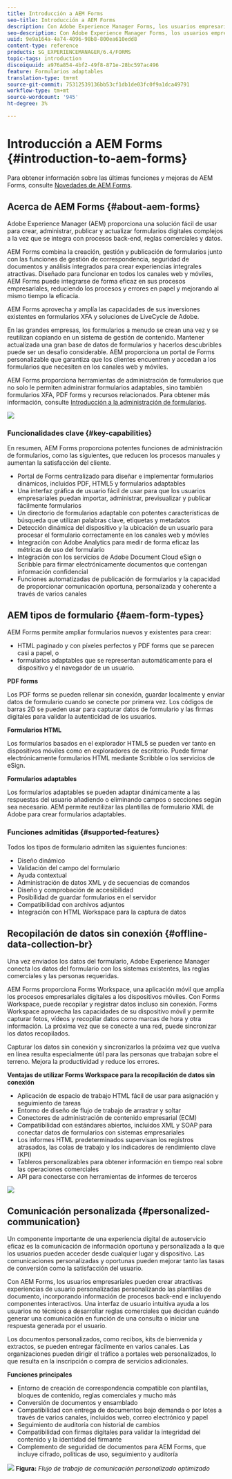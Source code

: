 ```yaml
---
title: Introducción a AEM Forms
seo-title: Introducción a AEM Forms
description: Con Adobe Experience Manager Forms, los usuarios empresariales pueden integrar formularios interactivos, adaptables y adaptables en sitios web y móviles, lo que simplifica el proceso de inscripción digital y aumenta las tasas de conversión de los clientes.
seo-description: Con Adobe Experience Manager Forms, los usuarios empresariales pueden integrar formularios interactivos, adaptables y adaptables en sitios web y móviles, lo que simplifica el proceso de inscripción digital y aumenta las tasas de conversión de los clientes.
uuid: 9e9a164a-4a74-4096-98b8-800ea610edd8
content-type: reference
products: SG_EXPERIENCEMANAGER/6.4/FORMS
topic-tags: introduction
discoiquuid: a976a854-4bf2-49f8-871e-28bc597ac496
feature: Formularios adaptables
translation-type: tm+mt
source-git-commit: 75312539136bb53cf1db1de03fc0f9a1dca49791
workflow-type: tm+mt
source-wordcount: '945'
ht-degree: 3%

---
```



# Introducción a AEM Forms {#introduction-to-aem-forms}

Para obtener información sobre las últimas funciones y mejoras de AEM Forms, consulte [Novedades de AEM Forms](/help/forms/using/whats-new.md).

## Acerca de AEM Forms {#about-aem-forms}

Adobe Experience Manager (AEM) proporciona una solución fácil de usar para crear, administrar, publicar y actualizar formularios digitales complejos a la vez que se integra con procesos back-end, reglas comerciales y datos.

AEM Forms combina la creación, gestión y publicación de formularios junto con las funciones de gestión de correspondencia, seguridad de documentos y análisis integrados para crear experiencias integrales atractivas. Diseñado para funcionar en todos los canales web y móviles, AEM Forms puede integrarse de forma eficaz en sus procesos empresariales, reduciendo los procesos y errores en papel y mejorando al mismo tiempo la eficacia.

AEM Forms aprovecha y amplía las capacidades de sus inversiones existentes en formularios XFA y soluciones de LiveCycle de Adobe.

En las grandes empresas, los formularios a menudo se crean una vez y se reutilizan copiando en un sistema de gestión de contenido. Mantener actualizada una gran base de datos de formularios y hacerlos descubribles puede ser un desafío considerable. AEM proporciona un portal de Forms personalizable que garantiza que los clientes encuentren y accedan a los formularios que necesiten en los canales web y móviles.

AEM Forms proporciona herramientas de administración de formularios que no solo le permiten administrar formularios adaptables, sino también formularios XFA, PDF forms y recursos relacionados. Para obtener más información, consulte [Introducción a la administración de formularios](/help/forms/using/introduction-managing-forms.md).

![](do-not-localize/4th-draft.gif)

### Funcionalidades clave {#key-capabilities}

En resumen, AEM Forms proporciona potentes funciones de administración de formularios, como las siguientes, que reducen los procesos manuales y aumentan la satisfacción del cliente.

* Portal de Forms centralizado para diseñar e implementar formularios dinámicos, incluidos PDF, HTML5 y formularios adaptables
* Una interfaz gráfica de usuario fácil de usar para que los usuarios empresariales puedan importar, administrar, previsualizar y publicar fácilmente formularios
* Un directorio de formularios adaptable con potentes características de búsqueda que utilizan palabras clave, etiquetas y metadatos
* Detección dinámica del dispositivo y la ubicación de un usuario para procesar el formulario correctamente en los canales web y móviles
* Integración con Adobe Analytics para medir de forma eficaz las métricas de uso del formulario
* Integración con los servicios de Adobe Document Cloud eSign o Scribble para firmar electrónicamente documentos que contengan información confidencial
* Funciones automatizadas de publicación de formularios y la capacidad de proporcionar comunicación oportuna, personalizada y coherente a través de varios canales

## AEM tipos de formulario {#aem-form-types}

AEM Forms permite ampliar formularios nuevos y existentes para crear:

* HTML paginado y con píxeles perfectos y PDF forms que se parecen casi a papel, o
* formularios adaptables que se representan automáticamente para el dispositivo y el navegador de un usuario.

**PDF forms**

Los PDF forms se pueden rellenar sin conexión, guardar localmente y enviar datos de formulario cuando se conecte por primera vez. Los códigos de barras 2D se pueden usar para capturar datos de formulario y las firmas digitales para validar la autenticidad de los usuarios.

**Formularios HTML**

Los formularios basados en el explorador HTML5 se pueden ver tanto en dispositivos móviles como en exploradores de escritorio. Puede firmar electrónicamente formularios HTML mediante Scribble o los servicios de eSign.

**Formularios adaptables**

Los formularios adaptables se pueden adaptar dinámicamente a las respuestas del usuario añadiendo o eliminando campos o secciones según sea necesario. AEM permite reutilizar las plantillas de formulario XML de Adobe para crear formularios adaptables.

### Funciones admitidas {#supported-features}

Todos los tipos de formulario admiten las siguientes funciones:

* Diseño dinámico
* Validación del campo del formulario
* Ayuda contextual
* Administración de datos XML y de secuencias de comandos
* Diseño y comprobación de accesibilidad
* Posibilidad de guardar formularios en el servidor
* Compatibilidad con archivos adjuntos
* Integración con HTML Workspace para la captura de datos

## Recopilación de datos sin conexión {#offline-data-collection-br}

Una vez enviados los datos del formulario, Adobe Experience Manager conecta los datos del formulario con los sistemas existentes, las reglas comerciales y las personas requeridas.

AEM Forms proporciona Forms Workspace, una aplicación móvil que amplía los procesos empresariales digitales a los dispositivos móviles. Con Forms Workspace, puede recopilar y registrar datos incluso sin conexión. Forms Workspace aprovecha las capacidades de su dispositivo móvil y permite capturar fotos, vídeos y recopilar datos como marcas de hora y otra información. La próxima vez que se conecte a una red, puede sincronizar los datos recopilados.

Capturar los datos sin conexión y sincronizarlos la próxima vez que vuelva en línea resulta especialmente útil para las personas que trabajan sobre el terreno. Mejora la productividad y reduce los errores.

**Ventajas de utilizar Forms Workspace para la recopilación de datos sin conexión**

* Aplicación de espacio de trabajo HTML fácil de usar para asignación y seguimiento de tareas
* Entorno de diseño de flujo de trabajo de arrastrar y soltar
* Conectores de administración de contenido empresarial (ECM)
* Compatibilidad con estándares abiertos, incluidos XML y SOAP para conectar datos de formularios con sistemas empresariales
* Los informes HTML predeterminados supervisan los registros atrasados, las colas de trabajo y los indicadores de rendimiento clave (KPI)
* Tableros personalizables para obtener información en tiempo real sobre las operaciones comerciales
* API para conectarse con herramientas de informes de terceros

![](do-not-localize/3rd-draft.gif)

## Comunicación personalizada {#personalized-communication}

Un componente importante de una experiencia digital de autoservicio eficaz es la comunicación de información oportuna y personalizada a la que los usuarios pueden acceder desde cualquier lugar y dispositivo. Las comunicaciones personalizadas y oportunas pueden mejorar tanto las tasas de conversión como la satisfacción del usuario.

Con AEM Forms, los usuarios empresariales pueden crear atractivas experiencias de usuario personalizadas personalizando las plantillas de documento, incorporando información de procesos back-end e incluyendo componentes interactivos. Una interfaz de usuario intuitiva ayuda a los usuarios no técnicos a desarrollar reglas comerciales que decidan cuándo generar una comunicación en función de una consulta o iniciar una respuesta generada por el usuario.

Los documentos personalizados, como recibos, kits de bienvenida y extractos, se pueden entregar fácilmente en varios canales. Las organizaciones pueden dirigir el tráfico a portales web personalizados, lo que resulta en la inscripción o compra de servicios adicionales.

**Funciones principales**

* Entorno de creación de correspondencia compatible con plantillas, bloques de contenido, reglas comerciales y mucho más
* Conversión de documentos y ensamblado
* Compatibilidad con entrega de documentos bajo demanda o por lotes a través de varios canales, incluidos web, correo electrónico y papel
* Seguimiento de auditoría con historial de cambios
* Compatibilidad con firmas digitales para validar la integridad del contenido y la identidad del firmante
* Complemento de seguridad de documentos para AEM Forms, que incluye cifrado, políticas de uso, seguimiento y auditoría

![](do-not-localize/layout-02.png)
**Figura:** *Flujo de trabajo de comunicación personalizado optimizado*

